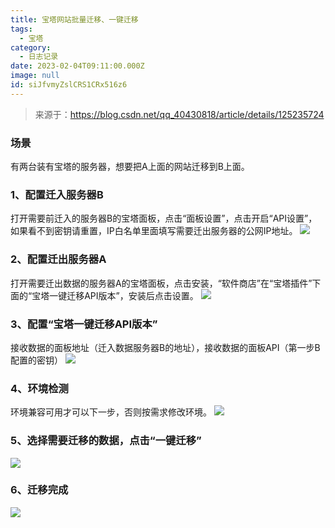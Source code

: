 ```yaml
---
title: 宝塔网站批量迁移、一键迁移
tags:
  - 宝塔
category:
  - 日志记录
date: 2023-02-04T09:11:00.000Z
image: null
id: siJfvmyZslCRS1CRx516z6
---
```


> 来源于：https://blog.csdn.net/qq_40430818/article/details/125235724

### 场景  

有两台装有宝塔的服务器，想要把A上面的网站迁移到B上面。

### 1、配置迁入服务器B

打开需要前迁入的服务器B的宝塔面板，点击“面板设置”，点击开启“API设置”，如果看不到密钥请重置，IP白名单里面填写需要迁出服务器的公网IP地址。
![](https://pic.juyovo.com/picture/img/n1/202302041708697.png)

### 2、配置迁出服务器A

打开需要迁出数据的服务器A的宝塔面板，点击安装，“软件商店”在“宝塔插件”下面的“宝塔一键迁移API版本”，安装后点击设置。
![](https://pic.juyovo.com/picture/img/n1/202302041708073.png)

### 3、配置“宝塔一键迁移API版本”

接收数据的面板地址（迁入数据服务器B的地址），接收数据的面板API（第一步B配置的密钥）
![](https://pic.juyovo.com/picture/img/n1/202302041708640.png)

### 4、环境检测

环境兼容可用才可以下一步，否则按需求修改环境。
![](https://pic.juyovo.com/picture/img/n1/202302041709300.png)

### 5、选择需要迁移的数据，点击“一键迁移”

![](https://pic.juyovo.com/picture/img/n1/202302041710279.png)

### 6、迁移完成

![](https://pic.juyovo.com/picture/img/n1/202302041710005.png)
